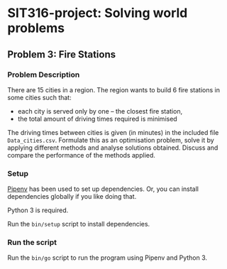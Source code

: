 # SIT316-project: Solving world problems

## Problem 3: Fire Stations

### Problem Description

There are 15 cities in a region. The region wants to build 6 fire stations
in some cities such that:

- each city is served only by one – the closest fire station,
- the total amount of driving times required is minimised

The driving times between cities is given (in minutes) in the included file
`Data_cities.csv`. Formulate this as an optimisation problem, solve it by
applying different methods and analyse solutions obtained. Discuss and compare
the performance of the methods applied.

### Setup

[Pipenv](https://pipenv.pypa.io) has been used to set up dependencies. Or, you
can install dependencies globally if you like doing that.

Python 3 is required.

Run the `bin/setup` script to install dependencies.

### Run the script

Run the `bin/go` script to run the program using Pipenv and Python 3.

